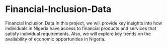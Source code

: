 # Financial-Inclusion-Data
Financial Inclusion Data
In this project, we will provide key insights into how individuals in Nigeria have access to financial products and services that satisfy individual requirements. Also, we will explore key trends on the availability of economic opportunities in Nigeria.
